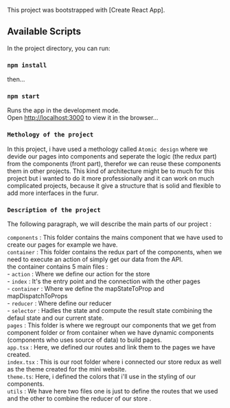 This project was bootstrapped with [Create React App].

## Available Scripts

In the project directory, you can run:

### `npm install`

then...

### `npm start`

Runs the app in the development mode.<br />
Open [http://localhost:3000](http://localhost:3000) to view it in the browser...

### `Methology of the project`

In this project, i have used a methology called `Atomic design` where we devide our pages into components
and seperate the logic (the redux part) from the components (front part), therefor we can reuse these components them in other projects.
This kind of architecture might be to much for this project but i wanted to do it more professionally and it can work on much complicated projects, because it give a structure that is solid and flexible to add more interfaces in the furur.

### `Description of the project`

The following paragraph, we will describe the main parts of our project :

`components` : This folder contains the mains component that we have used to create our pages for example we have.<br />
`container` : This folder contains the redux part of the components, when we need to execute an action of simply get our data from the API.<br />
the container contains 5 main files :<br /> - `action` : Where we define our action for the store<br /> - `index` : It's the entry point and the connection with the other pages <br /> - `container` : Where we define the mapStateToProp and mapDispatchToProps <br /> - `reducer` : Where define our reducer <br /> - `selector` : Hadles the state and compute the result state combining the defaul state and our current state.<br />
`pages` : This folder is where we regroupt our components that we get from component folder or from container when we have dynamic components (components who uses source of data) to build pages. <br />
`app.tsx` : Here, we defined our routes and link them to the pages we have created.<br />
`index.tsx` : This is our root folder where i connected our store redux as well as the theme created for the mini website.<br />
`theme.ts`: Here, i defined the colors that i'll use in the styling of our components.<br />
`utils` : We have here two files one is just to define the routes that we used and the other to combine the reducer of our store .<br />
